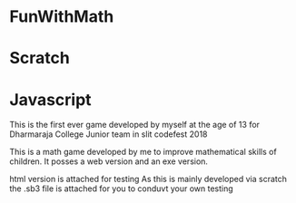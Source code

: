 # FunWithMath
# Scratch
# Javascript
This is the first ever game developed by myself at the age of 13 for Dharmaraja College Junior team in slit codefest 2018

This is a math game developed by me to improve mathematical skills of children.
It posses a web version and an exe version.

html version is attached for testing
As this is mainly developed via scratch the .sb3 file is attached for you to conduvt your own testing
